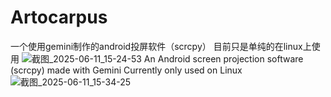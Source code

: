 # Artocarpus
一个使用gemini制作的android投屏软件（scrcpy）
目前只是单纯的在linux上使用
![截图_2025-06-11_15-24-53](https://github.com/user-attachments/assets/c0a3bfde-8e45-4252-b694-17450bdf3cb3)
An Android screen projection software (scrcpy) made with Gemini
Currently only used on Linux
![截图_2025-06-11_15-34-25](https://github.com/user-attachments/assets/4e8a7a93-c345-4007-83d4-5fe8efc79549)

